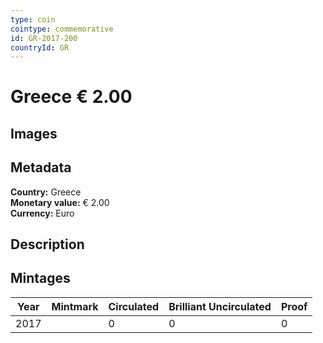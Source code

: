 ```yaml
---
type: coin
cointype: commemorative
id: GR-2017-200
countryId: GR
---
```


# Greece € 2.00

## Images


## Metadata

**Country:** Greece\
**Monetary value:** € 2.00\
**Currency:** Euro

## Description


## Mintages

| Year | Mintmark | Circulated | Brilliant Uncirculated | Proof |
| ---- | -------- | ---------- | ---------------------- | ----- |
| 2017 |  | 0| 0 | 0 |
